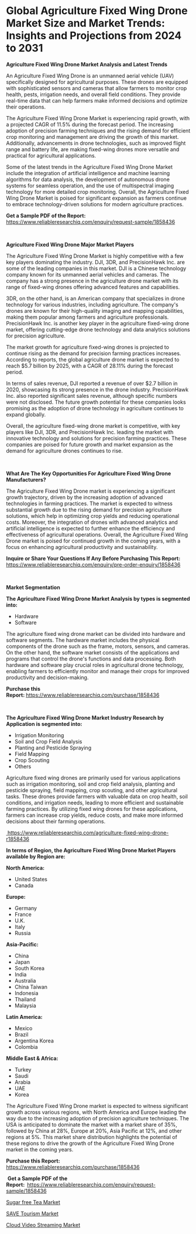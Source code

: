 <p><h1>Global Agriculture Fixed Wing Drone Market Size and Market Trends: Insights and Projections from 2024 to 2031</h1></p><p><strong>Agriculture Fixed Wing Drone Market Analysis and Latest Trends</strong></p>
<p><p>An Agriculture Fixed Wing Drone is an unmanned aerial vehicle (UAV) specifically designed for agricultural purposes. These drones are equipped with sophisticated sensors and cameras that allow farmers to monitor crop health, pests, irrigation needs, and overall field conditions. They provide real-time data that can help farmers make informed decisions and optimize their operations.</p><p>The Agriculture Fixed Wing Drone Market is experiencing rapid growth, with a projected CAGR of 11.5% during the forecast period. The increasing adoption of precision farming techniques and the rising demand for efficient crop monitoring and management are driving the growth of this market. Additionally, advancements in drone technologies, such as improved flight range and battery life, are making fixed-wing drones more versatile and practical for agricultural applications.</p><p>Some of the latest trends in the Agriculture Fixed Wing Drone Market include the integration of artificial intelligence and machine learning algorithms for data analysis, the development of autonomous drone systems for seamless operation, and the use of multispectral imaging technology for more detailed crop monitoring. Overall, the Agriculture Fixed Wing Drone Market is poised for significant expansion as farmers continue to embrace technology-driven solutions for modern agriculture practices.</p></p>
<p><strong>Get a Sample PDF of the Report:&nbsp;</strong> <a href="https://www.reliableresearchiq.com/enquiry/request-sample/1858436">https://www.reliableresearchiq.com/enquiry/request-sample/1858436</a></p>
<p>&nbsp;</p>
<p><strong>Agriculture Fixed Wing Drone Major Market Players</strong></p>
<p><p>The Agriculture Fixed Wing Drone Market is highly competitive with a few key players dominating the industry. DJI, 3DR, and PrecisionHawk Inc. are some of the leading companies in this market. DJI is a Chinese technology company known for its unmanned aerial vehicles and cameras. The company has a strong presence in the agriculture drone market with its range of fixed-wing drones offering advanced features and capabilities.</p><p>3DR, on the other hand, is an American company that specializes in drone technology for various industries, including agriculture. The company's drones are known for their high-quality imaging and mapping capabilities, making them popular among farmers and agriculture professionals. PrecisionHawk Inc. is another key player in the agriculture fixed-wing drone market, offering cutting-edge drone technology and data analytics solutions for precision agriculture.</p><p>The market growth for agriculture fixed-wing drones is projected to continue rising as the demand for precision farming practices increases. According to reports, the global agriculture drone market is expected to reach $5.7 billion by 2025, with a CAGR of 28.11% during the forecast period.</p><p>In terms of sales revenue, DJI reported a revenue of over $2.7 billion in 2020, showcasing its strong presence in the drone industry. PrecisionHawk Inc. also reported significant sales revenue, although specific numbers were not disclosed. The future growth potential for these companies looks promising as the adoption of drone technology in agriculture continues to expand globally.</p><p>Overall, the agriculture fixed-wing drone market is competitive, with key players like DJI, 3DR, and PrecisionHawk Inc. leading the market with innovative technology and solutions for precision farming practices. These companies are poised for future growth and market expansion as the demand for agriculture drones continues to rise.</p></p>
<p>&nbsp;</p>
<p><strong>What Are The Key Opportunities For Agriculture Fixed Wing Drone Manufacturers?</strong></p>
<p><p>The Agriculture Fixed Wing Drone market is experiencing a significant growth trajectory, driven by the increasing adoption of advanced technologies in farming practices. The market is expected to witness substantial growth due to the rising demand for precision agriculture solutions, which help in optimizing crop yields and reducing operational costs. Moreover, the integration of drones with advanced analytics and artificial intelligence is expected to further enhance the efficiency and effectiveness of agricultural operations. Overall, the Agriculture Fixed Wing Drone market is poised for continued growth in the coming years, with a focus on enhancing agricultural productivity and sustainability.</p></p>
<p><strong>Inquire or Share Your Questions If Any Before Purchasing This Report:</strong> <a href="https://www.reliableresearchiq.com/enquiry/pre-order-enquiry/1858436">https://www.reliableresearchiq.com/enquiry/pre-order-enquiry/1858436</a></p>
<p>&nbsp;</p>
<p><strong>Market Segmentation</strong></p>
<p><strong>The Agriculture Fixed Wing Drone Market Analysis by types is segmented into:</strong></p>
<p><ul><li>Hardware</li><li>Software</li></ul></p>
<p><p>The agriculture fixed wing drone market can be divided into hardware and software segments. The hardware market includes the physical components of the drone such as the frame, motors, sensors, and cameras. On the other hand, the software market consists of the applications and programs that control the drone's functions and data processing. Both hardware and software play crucial roles in agricultural drone technology, enabling farmers to efficiently monitor and manage their crops for improved productivity and decision-making.</p></p>
<p><strong>Purchase this Report:&nbsp;</strong><a href="https://www.reliableresearchiq.com/purchase/1858436">https://www.reliableresearchiq.com/purchase/1858436</a></p>
<p>&nbsp;</p>
<p><strong>The Agriculture Fixed Wing Drone Market Industry Research by Application is segmented into:</strong></p>
<p><ul><li>Irrigation Monitoring</li><li>Soil and Crop Field Analysis</li><li>Planting and Pesticide Spraying</li><li>Field Mapping</li><li>Crop Scouting</li><li>Others</li></ul></p>
<p><p>Agriculture fixed wing drones are primarily used for various applications such as irrigation monitoring, soil and crop field analysis, planting and pesticide spraying, field mapping, crop scouting, and other agricultural tasks. These drones provide farmers with valuable data on crop health, soil conditions, and irrigation needs, leading to more efficient and sustainable farming practices. By utilizing fixed wing drones for these applications, farmers can increase crop yields, reduce costs, and make more informed decisions about their farming operations.</p></p>
<p><a href="https://www.reliableresearchiq.com/agriculture-fixed-wing-drone-r1858436">&nbsp;https://www.reliableresearchiq.com/agriculture-fixed-wing-drone-r1858436</a></p>
<p><strong>In terms of Region, the Agriculture Fixed Wing Drone Market Players available by Region are:</strong></p>
<p>
    <p> <strong> North America: </strong>
        <ul>
            <li>United States</li>
            <li>Canada</li>
        </ul>
        </p> 
    <p> <strong> Europe: </strong>
        <ul>
            <li>Germany</li>
            <li>France</li>
            <li>U.K.</li>
            <li>Italy</li>
            <li>Russia</li>
        </ul>
        </p> 
    <p> <strong> Asia-Pacific: </strong>
        <ul>
            <li>China</li>
            <li>Japan</li>
            <li>South Korea</li>
            <li>India</li>
            <li>Australia</li>
            <li>China Taiwan</li>
            <li>Indonesia</li>
            <li>Thailand</li>
            <li>Malaysia</li>
        </ul>
        </p> 
    <p> <strong> Latin America: </strong>
        <ul>
            <li>Mexico</li>
            <li>Brazil</li>
            <li>Argentina Korea</li>
            <li>Colombia</li>
        </ul>
        </p> 
    <p> <strong> Middle East & Africa: </strong>
        <ul>
            <li>Turkey</li>
            <li>Saudi</li>
            <li>Arabia</li>
            <li>UAE</li>
            <li>Korea</li>
        </ul>
    </p>
    </p>
<p><p>The Agriculture Fixed Wing Drone market is expected to witness significant growth across various regions, with North America and Europe leading the way due to the increasing adoption of precision agriculture techniques. The USA is anticipated to dominate the market with a market share of 35%, followed by China at 28%, Europe at 20%, Asia Pacific at 12%, and other regions at 5%. This market share distribution highlights the potential of these regions to drive the growth of the Agriculture Fixed Wing Drone market in the coming years.</p></p>
<p><strong>Purchase this Report: </strong><a href="https://www.reliableresearchiq.com/purchase/1858436">https://www.reliableresearchiq.com/purchase/1858436</a></p>
<p>&nbsp;<strong>Get a Sample PDF of the Report:&nbsp;&nbsp;</strong><a href="https://www.reliableresearchiq.com/enquiry/request-sample/1858436">https://www.reliableresearchiq.com/enquiry/request-sample/1858436</a></p>
<p><strong></strong></p>
<p><p><a href="https://github.com/BraidenLucas2019/Market-Research-Report-List-1/blob/main/sugar-free-tea-market.md">Sugar free Tea Market</a></p><p><a href="https://view.publitas.com/reportprime-1/save-tourism-market-market-segmentation-geographical-regions-and-market-forcast-till-2031/">SAVE Tourism Market</a></p><p><a href="https://view.publitas.com/reportprime-1/analyzing-cloud-video-streaming-market-dynamics-and-growth-drivers-and-forecasted-for-period-from-2024-to-2031/">Cloud Video Streaming Market</a></p></p>